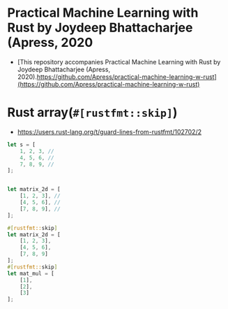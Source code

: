 # Practical Machine Learning with Rust by Joydeep Bhattacharjee (Apress, 2020
- [This repository accompanies Practical Machine Learning with Rust by Joydeep Bhattacharjee (Apress, 2020).https://github.com/Apress/practical-machine-learning-w-rust](https://github.com/Apress/practical-machine-learning-w-rust)

# Rust array(`#[rustfmt::skip]`)

- https://users.rust-lang.org/t/guard-lines-from-rustfmt/102702/2

```rs
let s = [
    1, 2, 3, //
    4, 5, 6, //
    7, 8, 9, //
];


let matrix_2d = [
    [1, 2, 3], //
    [4, 5, 6], //
    [7, 8, 9], //
];

#[rustfmt::skip]
let matrix_2d = [
    [1, 2, 3],
    [4, 5, 6],
    [7, 8, 9]
];
#[rustfmt::skip]
let mat_mul = [
    [1],
    [2],
    [3]
];
```
